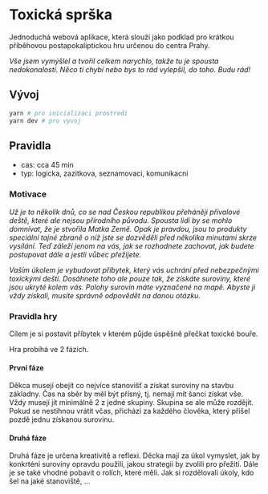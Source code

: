 # Toxická sprška

Jednoduchá webová aplikace, která slouží jako podklad pro krátkou příběhovou postapokaliptickou hru určenou do centra Prahy.

*Vše jsem vymýšlel a tvořil celkem narychlo, takže tu je spousta nedokonalostí. Něco ti chybí nebo bys to rád vylepšil, do toho. Budu rád!*

## Vývoj

```bash
yarn # pro inicializaci prostredi
yarn dev # pro vyvoj
```

## Pravidla

- cas: cca 45 min
- typ: logicka, zazitkova, seznamovaci, komunikacni

### Motivace

*Už je to několik dnů, co se nad Českou republikou přehánějí přívalové deště, které ale nejsou přírodního původu. Spousta lidí by se mohlo domnívat, že je stvořila Matka Země. Opak je pravdou, jsou to produkty speciální tajné zbraně o níž jste se dozvěděli před několika minutami skrze vysílání. Teď záleží jenom na vás, jak se rozhodnete zachovat, jak budete postupovat dále a jestli vůbec přežijete.*

*Vaším úkolem je vybudovat příbytek, který vás uchrání před nebezpečnými toxickými dešti. Dosáhnete toho ale pouze tak, že získáte suroviny, které jsou ukryté kolem vás. Polohy surovin máte vyznačené na mapě. Abyste ji vždy získali, musíte správně odpovědět na danou otázku.*

### Pravidla hry

Cílem je si postavit příbytek v kterém půjde úspěšně přečkat toxické bouře.

Hra probíhá ve 2 fázích.

#### První fáze

Děkca musejí obejít co nejvíce stanovišť a získat suroviny na stavbu základny. Čas na sběr by měl být přísný, tj. nemají mít šanci získat vše. Vždy musejí jít minimálně 2 z jedné skupiny. Skupina se ale může rozdějit. Pokud se nestihnou vrátit včas, přichází za každého člověka, který přišel pozdě jednu získanou surovinu.

#### Druhá fáze

Druhá fáze je určena kreativitě a reflexi. Děcka mají za úkol vymyslet, jak by konkrténí suroviny opravdu použili, jakou strategii by zvolili pro přežití. Dále je se také vhodné pobavit o rolích, které měli. Jak si rozdělovali úkoly, kdo šel na jaké stanoviště, ...
